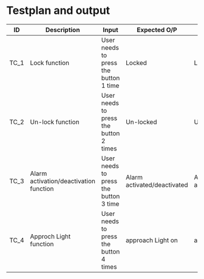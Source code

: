 # Testplan and output
| ID|Description|Input|Expected O/P|Actual O/P|Status|
|-----|---------|----------|-----------|---------|------|
|TC_1|Lock function|User needs to press the button 1 time| Locked |Locked| PASS|
|TC_2|Un-lock function|User needs to press the button 2 times| Un-locked|Un-locked|PASS|
|TC_3|Alarm activation/deactivation function|User needs to press the button 3 time|Alarm activated/deactivated|Alarm activated/deactivated|PASS|
|TC_4|Approch Light function|User needs to press the button 4 times|approach Light on|approach Light on|PASS|

